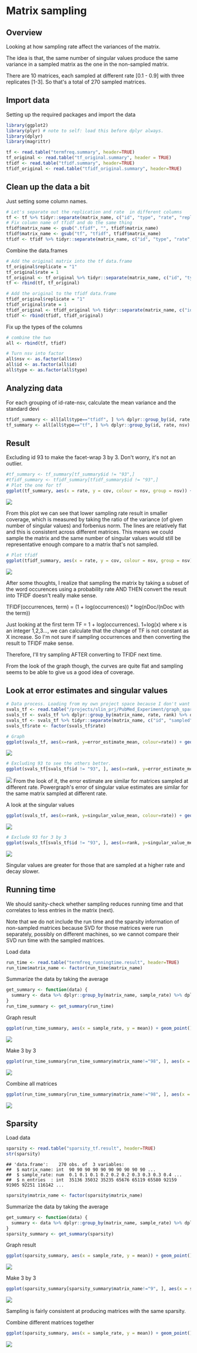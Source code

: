 # Matrix sampling



## Overview 
Looking at how sampling rate affect the variances of the matrix. 

The idea is that, the same number of singular values produce the same variance in a sampled matrix as the one in the non-sampled matrix. 

There are 10 matrices, each sampled at different rate [0.1 - 0.9] with three replicates [1-3]. So that's a total of 270 sampled matrices. 

## Import data 
Setting up the required packages and import the data 

```r
library(ggplot2)
library(plyr) # note to self: load this before dplyr always. 
library(dplyr)
library(magrittr)
```


```r
tf <- read.table("termfreq.summary", header=TRUE)
tf_original <- read.table("tf_original.summary", header = TRUE) 
tfidf <- read.table("tfidf.summary", header=TRUE)
tfidf_original <- read.table("tfidf_original.summary", header=TRUE)
```

## Clean up the data a bit

Just setting some column names.

```r
# Let's separate out the replication and rate  in different columns 
tf <- tf %>% tidyr::separate(matrix_name, c("id", "type", "rate", "replicate"), sep = "_") %>% readr::type_convert()
# Fix column name of tfidf and do the same thing 
tfidf$matrix_name <- gsub(".tfidf", "", tfidf$matrix_name)
tfidf$matrix_name <- gsub("tf", "tfidf", tfidf$matrix_name)
tfidf <- tfidf %>% tidyr::separate(matrix_name, c("id", "type", "rate", "replicate"), sep = "_") %>% readr::type_convert()
```

Combine the data.frames 

```r
# Add the original matrix into the tf data.frame 
tf_original$replicate = "1"
tf_original$rate = 1
tf_original <- tf_original %>% tidyr::separate(matrix_name, c("id", "type"), sep = "[.]")
tf <- rbind(tf, tf_original)

# Add the original to the tfidf data.frame 
tfidf_original$replicate = "1"
tfidf_original$rate = 1
tfidf_original <- tfidf_original %>% tidyr::separate(matrix_name, c("id", "type"), sep = "[.]")
tfidf <- rbind(tfidf, tfidf_original)
```
Fix up the types of the columns 

```r
# combine the two
all <- rbind(tf, tfidf)

# Turn nsv into factor 
all$nsv <- as.factor(all$nsv)
all$id <- as.factor(all$id)
all$type <- as.factor(all$type)
```

## Analyzing data

For each grouping of id-rate-nsv, calculate the mean variance and the standard devi


```r
tfidf_summary <- all[all$type=="tfidf", ] %>% dplyr::group_by(id, rate, nsv) %>% dplyr::summarise_at(c("variance", "forbenius"), c("mean", "sd")) %>% dplyr::mutate(cov = variance_mean / forbenius_mean)
tf_summary <- all[all$type=="tf", ] %>% dplyr::group_by(id, rate, nsv) %>% dplyr::summarise_at(c("variance", "forbenius"), c("mean", "sd")) %>% dplyr::mutate(cov = variance_mean / forbenius_mean)
```

## Result

Excluding id 93 to make the facet-wrap 3 by 3. Don't worry, it's not an outlier. 

```r
#tf_summary <- tf_summary[tf_summary$id != "93",]
#tfidf_summary <- tfidf_summary[tfidf_summary$id != "93",]
# Plot the one for tf 
ggplot(tf_summary, aes(x = rate, y = cov, colour = nsv, group = nsv)) + geom_point() + geom_line() + facet_wrap(~id, nrow=2, scales="fixed", shrink=FALSE) + ylab("coverage") + xlab("sampling rate") + theme_bw()
```

![](matrix_sampling_files/figure-html/tf_coverage-1.png)<!-- -->

From this plot we can see that lower sampling rate result in smaller coverage, which is measured by taking the ratio of the variance (of given number of singular values) and forbenius norm. The lines are relatively flat and this is consistent across different matrices. This means we could sample the matrix and the same number of singular values would still be representative enough compare to a matrix that's not sampled. 


```r
# Plot tfidf 
ggplot(tfidf_summary, aes(x = rate, y = cov, colour = nsv, group = nsv)) + geom_point() + geom_line() + facet_wrap(~id, nrow=2) + ylab("coverage") + xlab("sampling rate")  + theme_bw()
```

![](matrix_sampling_files/figure-html/tf_tfidf_coverage-1.png)<!-- -->

After some thoughts, I realize that sampling the matrix by taking a subset of the word occurences using a probability rate AND THEN convert the result into TFIDF doesn't really make sense. 

TFIDF(occurrences, term) = (1 + log(occurrences)) * log(nDoc/(nDoc with the term))

Just looking at the first term  TF = 1 + log(occurrences).  1+log(x) where x is an integer 1,2,3..., we can calculate that the change of TF is not constant as X increase.  So I'm not sure if sampling occurrences and then converting the result to TFIDF make sense.  

Therefore, I'll try sampling AFTER converting to TFIDF next time. 

From the look of the graph though, the curves are quite flat and sampling seems to be able to give us a good idea of coverage. 

## Look at error estimates and singular values

```r
# Data process. Loading from my own project space because I don't want to commit the result file. 
svals_tf <- read.table("/projects/slin_prj/PubMed_Experiment/graph_sparsification/svals_sampled_tf.result", header=TRUE)
svals_tf <- svals_tf %>% dplyr::group_by(matrix_name, rate, rank) %>% dplyr::summarise_at(c("singular_value", "error_estimate"), c("mean", "sd"))
svals_tf <- svals_tf %>% tidyr::separate(matrix_name, c("id", "sampled", "type"), sep = "[.]") # simplify matrix name 
svals_tf$rate <- factor(svals_tf$rate)

# Graph
ggplot(svals_tf, aes(x=rank, y=error_estimate_mean, colour=rate)) + geom_point(alpha=0.5, size=0.5) + facet_wrap(~id, nrow=2, scale="free") + scale_color_brewer(palette="Spectral") + theme(axis.text.x = element_text(size = 9))  + ylab("means of error estimates") + theme_bw() + scale_x_continuous(breaks = seq(0, 1000, 500))
```

![](matrix_sampling_files/figure-html/erorr_estimate-1.png)<!-- -->

```r
# Excluding 93 to see the others better. 
ggplot(svals_tf[svals_tf$id != "93", ], aes(x=rank, y=error_estimate_mean, colour=rate)) + geom_point(alpha=0.5, size=0.5) + facet_wrap(~id) + scale_color_brewer(palette="Spectral") + ylab("means of error estimate")
```

![](matrix_sampling_files/figure-html/erorr_estimate-2.png)<!-- -->
From the look of it, the error estimate are similar for matrices sampled at different rate. Powergraph's error of singular value estimates are similar for the same matrix sampled at different rate. 

A look at the singular values 


```r
ggplot(svals_tf, aes(x=rank, y=singular_value_mean, colour=rate)) + geom_point(alpha=0.5, size=0.5) + facet_wrap(~id, nrow=2) + scale_color_brewer(palette="Spectral") + ylab("singular value") + theme(axis.text.x = element_text(size = 9)) + theme_bw()
```

![](matrix_sampling_files/figure-html/mean_svals-1.png)<!-- -->

```r
# Exclude 93 for 3 by 3 
ggplot(svals_tf[svals_tf$id != "93", ], aes(x=rank, y=singular_value_mean, colour=rate)) + geom_point(alpha=0.5, size=0.5) + facet_wrap(~id) + scale_color_brewer(palette="Spectral") + ylab("singular value")
```

![](matrix_sampling_files/figure-html/mean_svals-2.png)<!-- -->

Singular values are greater for those that are sampled at a higher rate and decay slower. 

## Running time

We should sanity-check whether sampling reduces running time and that correlates to less entries in the matrix (next).

Note that we do not include the run time and the sparsity information of non-sampled matrices because SVD for those matrices were run separately, possibly on different machines, so we cannot compare their SVD run time with the sampled matrices. 

Load data

```r
run_time <- read.table("termfreq_runningtime.result", header=TRUE)
run_time$matrix_name <- factor(run_time$matrix_name)
```

Summarize the data by taking the average


```r
get_summary <- function(data) {
  summary <- data %>% dplyr::group_by(matrix_name, sample_rate) %>% dplyr::summarise_at(c("run_time"), c("mean", "sd")) %>% dplyr::mutate(de = sd/sqrt(3) )
}
run_time_summary <- get_summary(run_time)
```

Graph result 


```r
ggplot(run_time_summary, aes(x = sample_rate, y = mean)) + geom_point() + geom_line() + geom_errorbar(aes(ymax = mean + de, ymin=mean - de), width=0.01) +  facet_wrap(~matrix_name, nrow=2, scale="free") + ylab("average run time (seconds)") + xlab("sampling rate") + theme_bw()
```

![](matrix_sampling_files/figure-html/runningtime_tfidf_summary-1.png)<!-- -->

Make 3 by 3 

```r
ggplot(run_time_summary[run_time_summary$matrix_name!="98", ], aes(x = sample_rate, y = mean)) + geom_point() + geom_line() + geom_errorbar(aes(ymax = mean + de, ymin=mean - de), width=0.01) +  facet_wrap(~matrix_name, ncol=2) + ylab("average run time (seconds)") + xlab("sampling rate")
```

![](matrix_sampling_files/figure-html/runningtime_tfidf_3by3-1.png)<!-- -->

Combine all matrices


```r
ggplot(run_time_summary[run_time_summary$matrix_name!="98", ], aes(x = sample_rate, y = mean)) + geom_point() + stat_summary(fun.y = mean, geom="line", size=1.0) + ylab("average run time (seconds)") + xlab("sampling rate")
```

![](matrix_sampling_files/figure-html/runningtime_tfidf_all_matrices-1.png)<!-- -->


## Sparsity 

Load data

```r
sparsity <- read.table("sparsity_tf.result", header=TRUE)
str(sparsity)
```

```
## 'data.frame':	270 obs. of  3 variables:
##  $ matrix_name: int  90 90 90 90 90 90 90 90 90 90 ...
##  $ sample_rate: num  0.1 0.1 0.1 0.2 0.2 0.2 0.3 0.3 0.3 0.4 ...
##  $ n_entries  : int  35136 35032 35235 65676 65119 65580 92159 91905 92251 116142 ...
```

```r
sparsity$matrix_name <- factor(sparsity$matrix_name)
```

Summarize the data by taking the average


```r
get_summary <- function(data) {
  summary <- data %>% dplyr::group_by(matrix_name, sample_rate) %>% dplyr::summarise_at(c("n_entries"), c("mean", "sd")) %>% dplyr::mutate(de = sd/sqrt(3) )
}
sparsity_summary <- get_summary(sparsity)
```

Graph result 


```r
ggplot(sparsity_summary, aes(x = sample_rate, y = mean)) + geom_point() + geom_line() + geom_errorbar(aes(ymax = mean + de, ymin=mean - de), width=0.01) +  facet_wrap(~matrix_name, nrow=2) + ylab("average sparsity") + xlab("sampling rate") + theme_bw()
```

![](matrix_sampling_files/figure-html/sparsity_tfidf_summary-1.png)<!-- -->

Make 3 by 3 

```r
ggplot(sparsity_summary[sparsity_summary$matrix_name!="9", ], aes(x = sample_rate, y = mean)) + geom_point() + geom_line() + geom_errorbar(aes(ymax = mean + de, ymin=mean - de), width=0.01) +  facet_wrap(~matrix_name) + ylab("average sparsity") + xlab("sampling rate")
```

![](matrix_sampling_files/figure-html/sparsity_tfidf_3by3-1.png)<!-- -->

Sampling is fairly consistent at producing matrices with the same sparsity. 

Combine different matrices together 

```r
ggplot(sparsity_summary, aes(x = sample_rate, y = mean)) + geom_point() + geom_errorbar(aes(ymax = mean + de, ymin=mean - de), width=0.01) + stat_summary(fun.y = mean, geom="line", size=1.0) + ylab("average sparsity") + xlab("sampling rate")
```

![](matrix_sampling_files/figure-html/sparsity_tfidf_allmatrices-1.png)<!-- -->
